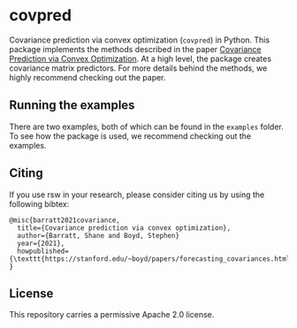 # covpred

Covariance prediction via convex optimization (`covpred`) in Python.
This package implements the methods described in the paper [Covariance Prediction via Convex Optimization](https://stanford.edu/~boyd/papers/forecasting_covariances.html).
At a high level, the package creates covariance matrix predictors.
For more details behind the methods, we highly recommend checking out the paper.

## Running the examples

There are two examples, both of which can be found in the `examples` folder. To see how the package is used, we recommend checking out the examples.

## Citing
If you use rsw in your research, please consider citing us by using the following bibtex:
```
@misc{barratt2021covariance,
  title={Covariance prediction via convex optimization},
  author={Barratt, Shane and Boyd, Stephen}
  year={2021},
  howpublished={\texttt{https://stanford.edu/~boyd/papers/forecasting_covariances.html}}
}
```

## License

This repository carries a permissive Apache 2.0 license.

